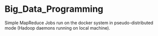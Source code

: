 # Big_Data_Programming
Simple MapReduce Jobs run on the docker system in pseudo-distributed mode (Hadoop daemons running on local machine).
